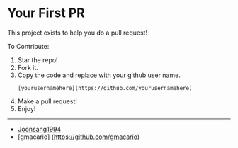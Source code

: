 # Your First PR

This project exists to help you do a pull request! 

To Contribute:

1. Star the repo!
2. Fork it.
3. Copy the code and replace with your github user name.
    ```
    [yourusernamehere](https://github.com/yourusernamehere)
    ```
4. Make a pull request!
5. Enjoy!

-------------------------------------------------------------------------------------------------
* [Joonsang1994](https://github.com/Joonsang1994)
* [gmacario] (https://github.com/gmacario)
